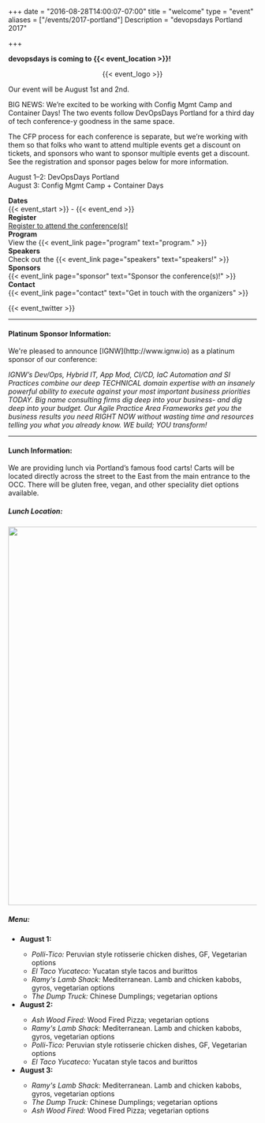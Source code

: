 +++
date = "2016-08-28T14:00:07-07:00"
title = "welcome"
type = "event"
aliases = ["/events/2017-portland"]
Description = "devopsdays Portland 2017"

+++

<!-- <h2>{{< event_start >}} - {{< event_end >}}</h2> -->


**devopsdays is coming to {{< event_location >}}!**

<div style="text-align:center;">
  {{< event_logo >}}
</div>

Our event will be August 1st and 2nd.

BIG NEWS: We’re excited to be working with Config Mgmt Camp and Container Days! The two events follow DevOpsDays Portland for a third day of tech conference-y goodness in the same space.

The CFP process for each conference is separate, but we’re working with them so that folks who want to attend multiple events get a discount on tickets, and sponsors who want to sponsor multiple events get a discount. See the registration and sponsor pages below for more information. 

August 1–2: DevOpsDays Portland<br>
August 3: Config Mgmt Camp + Container Days


<div class = "row">
  <div class = "col-md-2">
    <strong>Dates</strong>
  </div>
  <div class = "col-md-8">
    {{< event_start >}} - {{< event_end >}}
  </div>
</div>

<!-- <div class = "row">
  <div class = "col-md-2">
    <strong>Location</strong>
  </div>
  <div class = "col-md-8">
    {{< event_location >}}
  </div>
</div> -->

<div class = "row">
  <div class = "col-md-2">
    <strong>Register</strong>
  </div>
  <div class = "col-md-8">
    <a href="https://devopsdayspdx2017.busyconf.com/bookings/new">Register to attend the conference(s)!</a>
  </div>
</div>

<!--
<div class = "row">
  <div class = "col-md-2">
    <strong>Propose</strong>
  </div>
  <div class = "col-md-8">
    Propose a talk for <a href="https://github.com/cfgmgmtcamp/2017-pdx-cfp/">Config Management Camp</a> and/or <a href="http://www.containerdayspdx.org/call-for-presentations/">Container Days</a>! The DevOpsDays CFP is closed.
  </div>
</div>
-->

<div class = "row">
  <div class = "col-md-2">
    <strong>Program</strong>
  </div>
  <div class = "col-md-8">
    View the {{< event_link page="program" text="program." >}}
  </div>
</div>

<div class = "row">
  <div class = "col-md-2">
    <strong>Speakers</strong>
  </div>
  <div class = "col-md-8">
    Check out the {{< event_link page="speakers" text="speakers!" >}}
  </div>
</div>

<div class = "row">
  <div class = "col-md-2">
    <strong>Sponsors</strong>
  </div>
  <div class = "col-md-8">
    {{< event_link page="sponsor" text="Sponsor the conference(s)!" >}}
  </div>
</div>

<div class = "row">
  <div class = "col-md-2">
    <strong>Contact</strong>
  </div>
  <div class = "col-md-8">
    {{< event_link page="contact" text="Get in touch with the organizers" >}}
  </div>
</div>


{{< event_twitter >}}
<hr />
<div>
<h4 class="sponsor-cta">Platinum Sponsor Information:</h4>
We're pleased to announce [IGNW](http://www.ignw.io) as a platinum sponsor of our conference:

*IGNW’s Dev/Ops, Hybrid IT, App Mod, CI/CD, IaC Automation and SI Practices combine our deep TECHNICAL domain expertise with an insanely powerful ability to execute against your most important business priorities TODAY.  Big name consulting firms dig deep into your business- and dig deep into your budget. Our Agile Practice Area Frameworks get you the business results you need RIGHT NOW without wasting time and resources telling you what you already know. WE build; YOU transform!*

<hr />
<h4 class="sponsor-cta">Lunch Information:</h4>
<!-- commenting out the Azure stuff while we wait for the sweet, sweet dolla, dolla bills to roll in -->
<!-- We're pleased to announce [Microsoft Azure](https://azure.microsoft.com/en-us/?v=17.14) as the lunch sponsor of our conference:  -->

We are providing lunch via Portland’s famous food carts! Carts will be located directly across the street to the East from the main entrance to the OCC. There will be gluten free, vegan, and other speciality diet options available.

<h5>Lunch Location:</h5>
<a href="/events/2017-portland/pdx2017_food_trucks_map.png"><img width="768" src="/events/2017-portland/pdx2017_food_trucks_map.png" /></a>

<h5>Menu:</h5>
<ul>
  <li><b>August 1:</b></li>
    <ul>
      <li><i>Polli-Tico:</i> Peruvian style rotisserie chicken dishes, GF, Vegetarian options</li>
      <li><i>El Taco Yucateco:</i> Yucatan style tacos and burittos</li>
      <li><i>Ramy's Lamb Shack:</i> Mediterranean. Lamb and chicken kabobs, gyros, vegetarian options</li>
      <li><i>The Dump Truck:</i> Chinese Dumplings; vegetarian options</li>
    </ul>

  <li><b>August 2:</b></li>
  <ul>
    <li><i>Ash Wood Fired:</i> Wood Fired Pizza; vegetarian options</li>
    <li><i>Ramy's Lamb Shack:</i> Mediterranean. Lamb and chicken kabobs, gyros, vegetarian options</li>
    <li><i>Polli-Tico:</i> Peruvian style rotisserie chicken dishes, GF, Vegetarian options</li>
    <li><i>El Taco Yucateco:</i> Yucatan style tacos and burittos</li>
  </ul>

  <li><b>August 3:</b></li>
  <ul>
    <li><i>Ramy's Lamb Shack:</i> Mediterranean. Lamb and chicken kabobs, gyros, vegetarian options</li>
    <li><i>The Dump Truck:</i> Chinese Dumplings; vegetarian options</li>
    <li><i>Ash Wood Fired:</i> Wood Fired Pizza; vegetarian options</li>
  </ul>
</ul>
</div>
